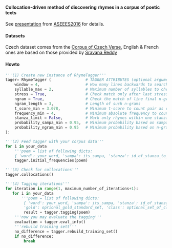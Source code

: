 #### Collocation-driven method of discovering rhymes in a corpus of poetic texts

See <a href="http://versologie.cz/talks/aseees2016/">presentation</a> from <a href="http://aseees.org/convention">ASEEES2016</a> for details.

#### Datasets

Czech dataset comes from the <a href="versologie.cz">Corpus of Czech Verse</a>, English & French ones are based on those provided by <a href="https://github.com/sravanareddy/rhymedata">Sravana Reddy</a>

#### Howto

```python
'''(1) Create new instance of RhymeTagger'''
tager= RhymeTagger (               # TAGGER ATTRIBUTES (optional arguments: default values)
    window = 4,                    # How many lines backwards to search for rhymes
    syllable_max = 2,              # Maximum number of syllables to check components match
    stress = True,                 # Check match only after last stressed syllable peak ?
    ngram = True,                  # Check the match of line final n-grams ?
    ngram_length = 3,              # Length of such n-grams
    t_score_min = 3.078,           # Minimum t-score to count pair as collocation
    frequency_min = 4,             # Minimum absolute frequency to coun pair as collocation
    stanza_limit = False,          # Mark only rhymes within one stanza
    probability_sampa_min = 0.95,  # Minimum probability based on sampa to count pair as rhyme
    probability_ngram_min = 0.95   # Minimum probability based on n-grams to count pair as rhyme
):

'''(2) Feed tagger with your corpus data'''
for i in your_data
    '''poem = list of following dicts: 
    { 'word': your_word, 'sampa': its_sampa, 'stanza': id_of_stanza_to_which_it_belongs }'''
    tagger.initial_frequencies(poem)

'''(3) Check for collocations'''
tagger.collocations()

'''(4) Tagging iterations'''
for iteration in range(1, maximum_number_of_iterations+1):
   for i in your_data
       '''poem = list of following dicts: 
        { 'word': your_word, 'sampa': its_sampa, 'stanza': id_of_stanza_to_which_it_belongs,
        'gold': oprional_gold_standard_set, 'class': optional_set_of_classes_to_evaluate_separately }''' 
        result = tagger.tagging(poem)
    '''now you may evaluate the tagging'''
    evaluation = tagger.eval_info()
    '''rebuild training sett'''
    no_difference = tagger.rebuild_training_set()
    if no_difference:
        break
```
